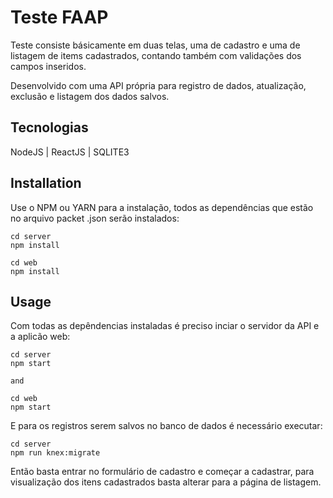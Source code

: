 # Teste FAAP

Teste consiste básicamente em duas telas, uma de cadastro e uma de listagem de items cadastrados, contando também com validações dos campos inseridos.

Desenvolvido com uma API própria para registro de dados, atualização, exclusão e listagem dos dados salvos.

## Tecnologias

NodeJS | ReactJS | SQLITE3

## Installation

Use o NPM ou YARN para a instalação, todos as dependências que estão no arquivo packet  .json serão instalados:
```nodejs
cd server 
npm install

cd web
npm install
```

## Usage
Com todas as depêndencias instaladas é preciso inciar o servidor da API e a aplicão web:

```nodejs
cd server
npm start

and

cd web
npm start
```
E para os registros serem salvos no banco de dados é necessário executar:

```nodejs
cd server
npm run knex:migrate
```

Então basta entrar no formulário de cadastro e começar a cadastrar, para visualização dos itens cadastrados basta alterar para a página de listagem.
